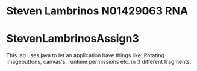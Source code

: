 # Steven Lambrinos N01429063 RNA
# StevenLambrinosAssign3

This lab uses java to let an application have things like: Rotating imagebuttons, canvas's,
runtime permissions etc. in 3 different fragments.